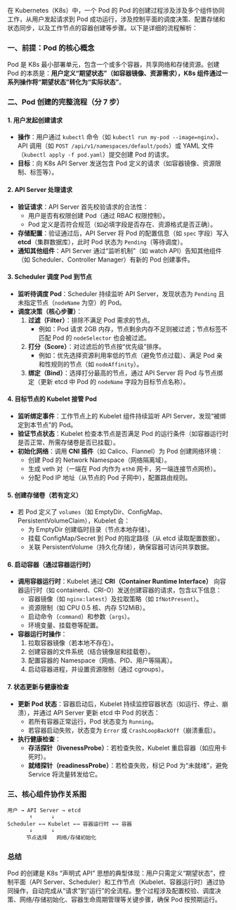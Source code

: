 在 Kubernetes（K8s）中，一个 Pod 的 Pod 的创建过程涉及涉及多个组件协同工作，从用户发起请求到 Pod 成功运行，涉及控制平面的调度决策、配置存储和状态同步，以及工作节点的容器创建等步骤。以下是详细的流程解析：


### 一、前提：Pod 的核心概念
Pod 是 K8s 最小部署单元，包含一个或多个容器，共享网络和存储资源。创建 Pod 的本质是：**用户定义“期望状态”（如容器镜像、资源需求），K8s 组件通过一系列操作将“期望状态”转化为“实际状态”**。


### 二、Pod 创建的完整流程（分 7 步）

#### 1. 用户发起创建请求
- **操作**：用户通过 `kubectl` 命令（如 `kubectl run my-pod --image=nginx`）、API 调用（如 `POST /api/v1/namespaces/default/pods`）或 YAML 文件（`kubectl apply -f pod.yaml`）提交创建 Pod 的请求。
- **目标**：向 K8s API Server 发送包含 Pod 定义的请求（如容器镜像、资源限制、标签等）。


#### 2. API Server 处理请求
- **验证请求**：API Server 首先校验请求的合法性：
  - 用户是否有权限创建 Pod（通过 RBAC 权限控制）。
  - Pod 定义是否符合规范（如必填字段是否存在、资源格式是否正确）。
- **存储配置**：验证通过后，API Server 将 Pod 的配置信息（如 `spec` 字段）写入 **etcd**（集群数据库），此时 Pod 状态为 `Pending`（等待调度）。
- **通知其他组件**：API Server 通过“监听机制”（如 watch API）告知其他组件（如 Scheduler、Controller Manager）有新的 Pod 创建事件。


#### 3. Scheduler 调度 Pod 到节点
- **监听待调度 Pod**：Scheduler 持续监听 API Server，发现状态为 `Pending` 且未指定节点（`nodeName` 为空）的 Pod。
- **调度决策（核心步骤）**：
  1. **过滤（Filter）**：排除不满足 Pod 需求的节点。  
     - 例如：Pod 请求 2GB 内存，节点剩余内存不足则被过滤；节点标签不匹配 Pod 的 `nodeSelector` 也会被过滤。
  2. **打分（Score）**：对过滤后的节点按“优先级”排序。  
     - 例如：优先选择资源利用率低的节点（避免节点过载）、满足 Pod 亲和性规则的节点（如 `nodeAffinity`）。
  3. **绑定（Bind）**：选择打分最高的节点，通过 API Server 将 Pod 与节点绑定（更新 etcd 中 Pod 的 `nodeName` 字段为目标节点名称）。


#### 4. 目标节点的 Kubelet 接管 Pod
- **监听绑定事件**：工作节点上的 Kubelet 组件持续监听 API Server，发现“被绑定到本节点”的 Pod。
- **验证节点状态**：Kubelet 检查本节点是否满足 Pod 的运行条件（如容器运行时是否正常、所需存储卷是否已挂载）。
- **初始化网络**：调用 **CNI 插件**（如 Calico、Flannel）为 Pod 创建网络环境：
  - 创建 Pod 的 Network Namespace（网络隔离域）。
  - 生成 veth 对（一端在 Pod 内作为 `eth0` 网卡，另一端连接节点网桥）。
  - 分配 Pod IP 地址（从节点的 Pod 子网中），配置路由规则。


#### 5. 创建存储卷（若有定义）
- 若 Pod 定义了 `volumes`（如 EmptyDir、ConfigMap、PersistentVolumeClaim），Kubelet 会：
  - 为 EmptyDir 创建临时目录（节点本地存储）。
  - 挂载 ConfigMap/Secret 到 Pod 的指定路径（从 etcd 读取配置数据）。
  - 关联 PersistentVolume（持久化存储），确保容器可访问共享数据。


#### 6. 启动容器（通过容器运行时）
- **调用容器运行时**：Kubelet 通过 **CRI（Container Runtime Interface）** 向容器运行时（如 containerd、CRI-O）发送创建容器的请求，包含以下信息：
  - 容器镜像（如 `nginx:latest`）及拉取策略（如 `IfNotPresent`）。
  - 资源限制（如 CPU 0.5 核、内存 512MiB）。
  - 启动命令（`command`）和参数（`args`）。
  - 环境变量、挂载卷等配置。
- **容器运行时操作**：
  1. 拉取容器镜像（若本地不存在）。
  2. 创建容器的文件系统（结合镜像层和挂载卷）。
  3. 配置容器的 Namespace（网络、PID、用户等隔离）。
  4. 启动容器进程，并设置资源限制（通过 cgroups）。


#### 7. 状态更新与健康检查
- **更新 Pod 状态**：容器启动后，Kubelet 持续监控容器状态（如运行、停止、崩溃），并通过 API Server 更新 etcd 中 Pod 的状态：
  - 若所有容器正常运行，Pod 状态变为 `Running`。
  - 若容器启动失败，状态变为 `Error` 或 `CrashLoopBackOff`（崩溃重启）。
- **执行健康检查**：
  - **存活探针（livenessProbe）**：若检查失败，Kubelet 重启容器（如应用卡死时）。
  - **就绪探针（readinessProbe）**：若检查失败，标记 Pod 为“未就绪”，避免 Service 将流量转发给它。


### 三、核心组件协作关系图
```
用户 → API Server → etcd
       ↑      ↓
Scheduler ←→ Kubelet ←→ 容器运行时 ←→ 容器
       ↓      ↓
      节点选择   网络/存储初始化
```


### 总结
Pod 的创建是 K8s “声明式 API” 思想的典型体现：用户只需定义“期望状态”，控制平面（API Server、Scheduler）和工作节点（Kubelet、容器运行时）通过协同操作，自动完成从“请求”到“运行”的全流程。整个过程涉及配置校验、调度决策、网络/存储初始化、容器生命周期管理等关键步骤，确保 Pod 按预期运行。